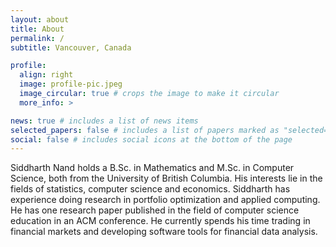 ```yaml
---
layout: about
title: About
permalink: /
subtitle: Vancouver, Canada

profile:
  align: right
  image: profile-pic.jpeg
  image_circular: true # crops the image to make it circular
  more_info: >

news: true # includes a list of news items
selected_papers: false # includes a list of papers marked as "selected={true}"
social: false # includes social icons at the bottom of the page
---
```


Siddharth Nand holds a B.Sc. in Mathematics and M.Sc. in Computer Science, both from the University of British Columbia. His interests lie in the fields of statistics, computer science and economics. Siddharth has experience doing research in portfolio optimization and applied computing. He has one research paper published in the field of computer science education in an ACM conference. He currently spends his time trading in financial markets and developing software tools for financial data analysis.
